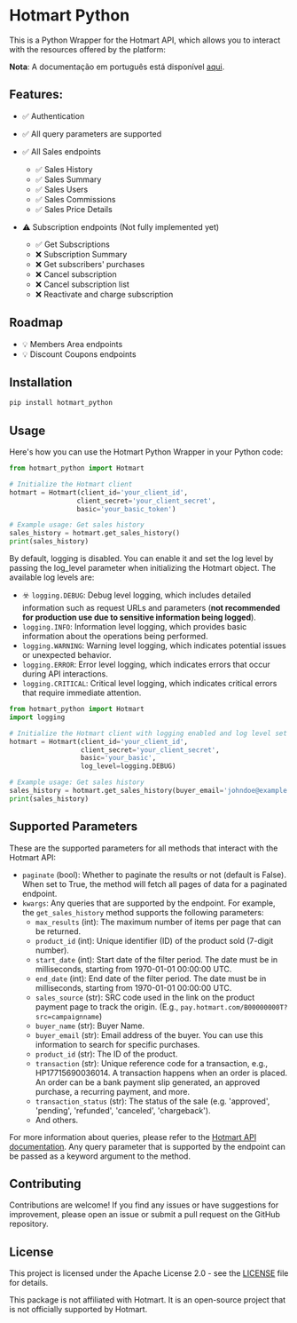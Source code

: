 # Hotmart Python

This is a Python Wrapper for the Hotmart API, which allows you to interact with the resources offered by the platform:

**Nota**: A documentação em português está disponível [aqui](README-ptBR.md).

## Features:

- ✅ Authentication
- ✅ All query parameters are supported
- ✅ All Sales endpoints
  - ✅ Sales History
  - ✅ Sales Summary
  - ✅ Sales Users
  - ✅ Sales Commissions
  - ✅ Sales Price Details

- ⚠️ Subscription endpoints (Not fully implemented yet)
  - ✅ Get Subscriptions
  - ❌ Subscription Summary
  - ❌ Get subscribers' purchases
  - ❌ Cancel subscription
  - ❌ Cancel subscription list
  - ❌ Reactivate and charge subscription

## Roadmap
- 💡 Members Area endpoints
- 💡 Discount Coupons endpoints

## Installation

```bash
pip install hotmart_python
```

## Usage

Here's how you can use the Hotmart Python Wrapper in your Python code:

```python
from hotmart_python import Hotmart

# Initialize the Hotmart client
hotmart = Hotmart(client_id='your_client_id',
                 client_secret='your_client_secret',
                 basic='your_basic_token')

# Example usage: Get sales history
sales_history = hotmart.get_sales_history()
print(sales_history)
```

By default, logging is disabled. You can enable it and set the log level by passing the log_level parameter when initializing the Hotmart object. The available log levels are:
- ️️☣️ `logging.DEBUG`: Debug level logging, which includes detailed information such as request URLs and parameters (**not recommended for production use due to sensitive information being logged**).
- `logging.INFO`: Information level logging, which provides basic information about the operations being performed.
- `logging.WARNING`: Warning level logging, which indicates potential issues or unexpected behavior.
- `logging.ERROR`: Error level logging, which indicates errors that occur during API interactions.
- `logging.CRITICAL`: Critical level logging, which indicates critical errors that require immediate attention.

```python
from hotmart_python import Hotmart
import logging

# Initialize the Hotmart client with logging enabled and log level set to DEBUG
hotmart = Hotmart(client_id='your_client_id',
                  client_secret='your_client_secret',
                  basic='your_basic',
                  log_level=logging.DEBUG)

# Example usage: Get sales history
sales_history = hotmart.get_sales_history(buyer_email='johndoe@example.com')
print(sales_history)
```

## Supported Parameters
These are the supported parameters for all methods that interact with the Hotmart API:
- `paginate` (bool): Whether to paginate the results or not (default is False). When set to True, the method will fetch all pages of data for a paginated endpoint.
- `kwargs`: Any queries that are supported by the endpoint. For example, the `get_sales_history` method supports the following parameters:
  - `max_results` (int): The maximum number of items per page that can be returned.
  - `product_id` (int): Unique identifier (ID) of the product sold (7-digit number).
  - `start_date` (int): Start date of the filter period. The date must be in milliseconds, starting from 1970-01-01 00:00:00 UTC.
  - `end_date` (int): End date of the filter period. The date must be in milliseconds, starting from 1970-01-01 00:00:00 UTC.
  - `sales_source` (str): SRC code used in the link on the product payment page to track the origin. (E.g., `pay.hotmart.com/B00000000T?src=campaignname`)
  - `buyer_name` (str): Buyer Name.
  - `buyer_email` (str): Email address of the buyer. You can use this information to search for specific purchases.
  - `product_id` (str): The ID of the product.
  - `transaction` (str): Unique reference code for a transaction, e.g., HP17715690036014. A transaction happens when an order is placed. An order can be a bank payment slip generated, an approved purchase, a recurring payment, and more.
  - `transaction_status` (str): The status of the sale (e.g. 'approved', 'pending', 'refunded', 'canceled', 'chargeback').
  - And others.

For more information about queries, please refer to the [Hotmart API documentation](https://developers.hotmart.com/docs/en/). Any query parameter that is supported by the endpoint can be passed as a keyword argument to the method.

## Contributing
Contributions are welcome! If you find any issues or have suggestions for improvement, please open an issue or submit a pull request on the GitHub repository.

## License

This project is licensed under the Apache License 2.0 - see the [LICENSE](../LICENSE.txt) file for details.

This package is not affiliated with Hotmart. It is an open-source project that is not officially supported by Hotmart.
